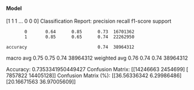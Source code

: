 #### Model
[1 1 1 ... 0 0 0]
Classification Report:
              precision    recall  f1-score   support

           0       0.64      0.85      0.73  16701362
           1       0.85      0.65      0.74  22262950

    accuracy                           0.74  38964312
   macro avg       0.75      0.75      0.74  38964312
weighted avg       0.76      0.74      0.74  38964312

Accuracy: 0.7353341950449427
Confusion Matrix:
[[14246663  2454699]
 [ 7857822 14405128]]
Confusion Matrix (%):
[[36.56336342  6.29986486]
 [20.16671563 36.97005609]]

